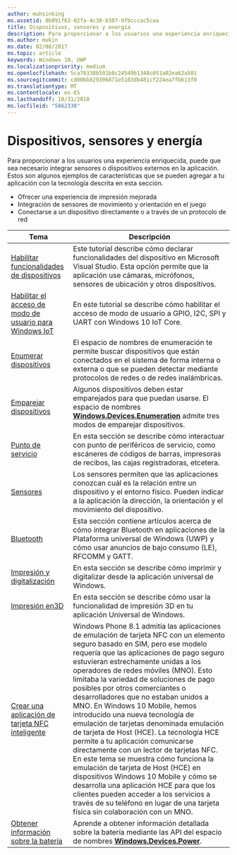 ```yaml
---
author: muhsinking
ms.assetid: 0b891f63-02fa-4c30-b307-9fbcccac5caa
title: Dispositivos, sensores y energía
description: Para proporcionar a los usuarios una experiencia enriquecida, puede que sea necesario integrar sensores o dispositivos externos en la aplicación.
ms.author: mukin
ms.date: 02/08/2017
ms.topic: article
keywords: Windows 10, UWP
ms.localizationpriority: medium
ms.openlocfilehash: 5ca78338b501b8c24549b1348c051a02ea62a501
ms.sourcegitcommit: cd00bb829306871e5103db481cf224ea7fb613f0
ms.translationtype: MT
ms.contentlocale: es-ES
ms.lasthandoff: 10/31/2018
ms.locfileid: "5862330"
---
```

# <a name="devices-sensors-and-power"></a>Dispositivos, sensores y energía


Para proporcionar a los usuarios una experiencia enriquecida, puede que sea necesario integrar sensores o dispositivos externos en la aplicación. Estos son algunos ejemplos de características que se pueden agregar a tu aplicación con la tecnología descrita en esta sección.

-   Ofrecer una experiencia de impresión mejorada
-   Integración de sensores de movimiento y orientación en el juego
-   Conectarse a un dispositivo directamente o a través de un protocolo de red

| Tema | Descripción |
|-------|-------------|
| [Habilitar funcionalidades de dispositivos](enable-device-capabilities.md) | Este tutorial describe cómo declarar funcionalidades del dispositivo en Microsoft Visual Studio. Esta opción permite que la aplicación use cámaras, micrófonos, sensores de ubicación y otros dispositivos. | 
| [Habilitar el acceso de modo de usuario para Windows IoT](enable-usermode-access.md) | En este tutorial se describe cómo habilitar el acceso de modo de usuario a GPIO, I2C, SPI y UART con Windows 10 IoT Core. |
| [Enumerar dispositivos](enumerate-devices.md) | El espacio de nombres de enumeración te permite buscar dispositivos que están conectados en el sistema de forma interna o externa o que se pueden detectar mediante protocolos de redes o de redes inalámbricas. |
| [Emparejar dispositivos](pair-devices.md) | Algunos dispositivos deben estar emparejados para que puedan usarse. El espacio de nombres [<strong>Windows.Devices.Enumeration</strong>](https://msdn.microsoft.com/library/windows/apps/BR225459) admite tres modos de emparejar dispositivos. |
| [Punto de servicio](point-of-service.md) | En esta sección se describe cómo interactuar con punto de periféricos de servicio, como escáneres de códigos de barras, impresoras de recibos, las cajas registradoras, etcetera. | 
| [Sensores](sensors.md) | Los sensores permiten que las aplicaciones conozcan cuál es la relación entre un dispositivo y el entorno físico. Pueden indicar a la aplicación la dirección, la orientación y el movimiento del dispositivo. |
| [Bluetooth](bluetooth.md) | Esta sección contiene artículos acerca de cómo integrar Bluetooth en aplicaciones de la Plataforma universal de Windows (UWP) y cómo usar anuncios de bajo consumo (LE), RFCOMM y GATT. | 
| [Impresión y digitalización](printing-and-scanning.md) | En esta sección se describe cómo imprimir y digitalizar desde la aplicación universal de Windows. | 
| [Impresión en3D](3d-printing.md) | En esta sección se describe cómo usar la funcionalidad de impresión 3D en tu aplicación Universal de Windows. |
| [Crear una aplicación de tarjeta NFC inteligente](host-card-emulation.md) | Windows Phone 8.1 admitía las aplicaciones de emulación de tarjeta NFC con un elemento seguro basado en SIM, pero ese modelo requería que las aplicaciones de pago seguro estuvieran estrechamente unidas a los operadores de redes móviles (MNO). Esto limitaba la variedad de soluciones de pago posibles por otros comerciantes o desarrolladores que no estaban unidos a MNO. En Windows 10 Mobile, hemos introducido una nueva tecnología de emulación de tarjetas denominada emulación de tarjeta de Host (HCE). La tecnología HCE permite a tu aplicación comunicarse directamente con un lector de tarjetas NFC. En este tema se muestra cómo funciona la emulación de tarjeta de Host (HCE) en dispositivos Windows 10 Mobile y cómo se desarrolla una aplicación HCE para que los clientes pueden acceder a los servicios a través de su teléfono en lugar de una tarjeta física sin colaboración con un MNO. |
| [Obtener información sobre la batería](get-battery-info.md) | Aprende a obtener información detallada sobre la batería mediante las API del espacio de nombres [<strong>Windows.Devices.Power</strong>](https://msdn.microsoft.com/library/windows/apps/Dn895017). |

